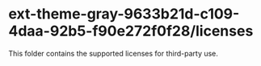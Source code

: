 # ext-theme-gray-9633b21d-c109-4daa-92b5-f90e272f0f28/licenses

This folder contains the supported licenses for third-party use.
